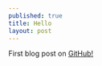 ```yaml
---
published: true
title: Hello 
layout: post
---
```

First blog post on <a href="https://www.github.com">GitHub!</a>